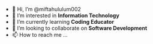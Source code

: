 - 👋 Hi, I’m @miftahululum002
- 👀 I’m interested in <b>Information Technology</b>
- 🌱 I’m currently learning <b>Coding Educator</b>
- 💞️ I’m looking to collaborate on <b>Software Development</b>
- 📫 How to reach me ...

<!---
miftahululum002/miftahululum002 is a ✨ special ✨ repository because its `README.md` (this file) appears on your GitHub profile.
You can click the Preview link to take a look at your changes.
--->
